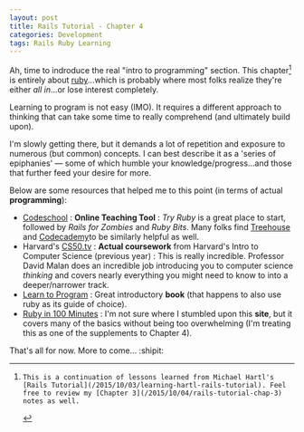 ```yaml
---
layout: post
title: Rails Tutorial - Chapter 4
categories: Development
tags: Rails Ruby Learning
---
```

Ah, time to indroduce the real "intro to programming" section. This chapter[^1] is entirely about [ruby](https://www.ruby-lang.org/en/)...which is probably where most folks realize they're either *all in*...or lose interest completely.

Learning to program is not easy (IMO). It requires a different approach to thinking that can take some time to really comprehend (and ultimately build upon).

I'm slowly getting there, but it demands a lot of repetition and exposure to numerous (but common) concepts. I can best describe it as a 'series of epiphanies' &mdash; some of which humble your knowledge/progress...and those that further feed your desire for more.

Below are some resources that helped me to this point (in terms of actual **programming**):

- [Codeschool](https://www.codeschool.com/free) : **Online Teaching Tool** : *Try Ruby* is a great place to start, followed by *Rails for Zombies* and *Ruby Bits*. Many folks find [Treehouse](https://teamtreehouse.com/) and [Codecademy](https://codecademy.com)to be similarly helpful as well.
- Harvard's [CS50.tv](http://cs50.tv) : **Actual coursework** from Harvard's Intro to Computer Science (previous year) : This is really incredible. Professor David Malan does an incredible job introducing you to computer science _thinking_ and covers nearly everything you might need to know to into a deeper/narrower track.
- [Learn to Program](http://www.amazon.com/Program-Second-Edition-Facets-Series/dp/1934356360) : Great introductory **book** (that happens to also use ruby as its guide of choice).
- [Ruby in 100 Minutes](http://tutorials.jumpstartlab.com/projects/ruby_in_100_minutes.html) : I'm not sure where I stumbled upon this **site**, but it covers many of the basics without being too overwhelming (I'm treating this as one of the supplements to Chapter 4).

That's all for now. More to come... :shipit:

[^1]:    This is a continuation of lessons learned from Michael Hartl's [Rails Tutorial](/2015/10/03/learning-hartl-rails-tutorial). Feel free to review my [Chapter 3](/2015/10/04/rails-tutorial-chap-3) notes as well.

